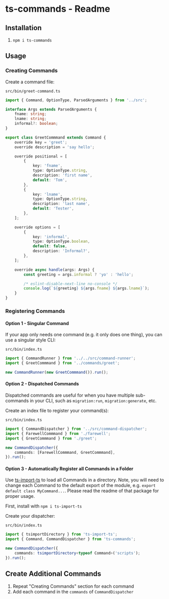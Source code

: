 # ts-commands - Readme

## Installation

1. `npm i ts-commands`

## Usage

### Creating Commands
Create a command file:

`src/bin/greet-command.ts`
```typescript
import { Command, OptionType, ParsedArguments } from '../src';

interface Args extends ParsedArguments {
	fname: string;
	lname: string;
	informal?: boolean;
}

export class GreetCommmand extends Command {
	override key = 'greet';
	override description = 'say hello';

	override positional = [
		{
			key: 'fname',
			type: OptionType.string,
			description: 'first name',
			default: 'Tom',
		},
		{
			key: 'lname',
			type: OptionType.string,
			description: 'last name',
			default: 'Tester',
		},
	];

	override options = [
		{
			key: 'informal',
			type: OptionType.boolean,
			default: false,
			description: 'Informal?',
		},
	];

	override async handle(args: Args) {
		const greeting = args.informal ? 'yo' : 'hello';

		/* eslint-disable-next-line no-console */
		console.log(`${greeting} ${args.fname} ${args.lname}`);
	}
}
```

### Registering Commands

#### Option 1 - Singular Command

If your app only needs one command (e.g. it only does one thing), you can use a singular style CLI:

`src/bin/index.ts`
```typescript
import { CommandRunner } from '../../src/command-runner';
import { GreetCommmand } from '../commands/greet';

new CommandRunner(new GreetCommmand()).run();
```

#### Option 2 - Dispatched Commands

Dispatched commands are useful for when you have multiple sub-commands in your CLI, such as `migration:run`, `migration:generate`, etc.

Create an index file to register your command(s):

`src/bin/index.ts`
```typescript
import { CommandDispatcher } from '../src/command-dispatcher';
import { FarewellCommmand } from './farewell';
import { GreetCommmand } from './greet';

new CommandDispatcher({
	commands: [FarewellCommmand, GreetCommmand],
}).run();

```

#### Option 3 - Automatically Register all Commands in a Folder

Use [ts-import-ts](https://www.npmjs.com/package/ts-import-ts) to load all Commands in a directory. Note, you will need to change each Command to the default export of the module, e.g. `export default class MyCommand...`. Please read the readme of that package for proper usage.

First, install with `npm i ts-import-ts`

Create your dispatcher:

`src/bin/index.ts`
```typescript
import { tsimportDirectory } from 'ts-import-ts';
import { Command, CommandDispatcher } from 'ts-commands';

new CommandDispatcher({
	commands: tsimportDirectory<typeof Command>('scripts');
}).run();

```

## Create Additional Commands
   1. Repeat "Creating Commands" section for each command
   2. Add each command in the `commands` of `CommandDispatcher`
